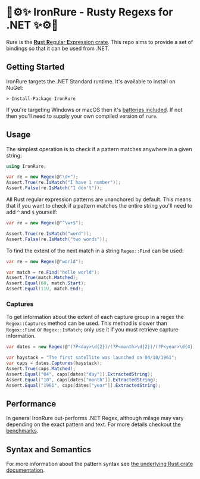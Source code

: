 # 🚀⚙️✨ IronRure - Rusty Regexs for .NET ✨⚙️🚀

Rure is the [**Ru**st **R**egular **E**xpression crate](https://github.com/rust-lang/regex). This repo aims to provide a set of bindings so that it can be used from .NET.

## Getting Started

IronRure targets the .NET Standard runtime. It's available to install on NuGet:

    > Install-Package IronRure

If you're targeting Windows or macOS then it's [batteries included](https://github.com/iwillspeak/IronRure-Batteries). If not then you'll need to supply your own compiled version of `rure`.

## Usage

The simplest operation is to check if a pattern matches anywhere in a given string:

```csharp
using IronRure;

var re = new Regex(@"\d+");
Assert.True(re.IsMatch("I have 1 number"));
Assert.False(re.IsMatch("I don't"));
```

All Rust regular expression patterns are unanchored by default. This means that if you want to check if a pattern matches the entire string you'll need to add `^` and `$` yourself:

```csharp
var re = new Regex(@"^\w+$");

Assert.True(re.IsMatch("word"));
Assert.False(re.IsMatch("two words"));
```

To find the extent of the next match in a string `Regex::Find` can be used:

```csharp
var re = new Regex(@"world");

var match = re.Find("hello world");
Assert.True(match.Matched);
Assert.Equal(6U, match.Start);
Assert.Equal(11U, match.End);
```

### Captures

To get information about the extent of each capture group in a regex the `Regex::Captures` method can be used. This method is slower than `Regex::Find` or `Regex::IsMatch`; only use it if you must retrieve capture information.

```csharp
var dates = new Regex(@"(?P<day>\d{2})/(?P<month>\d{2})/(?P<year>\d{4})");

var haystack = "The first satellite was launched on 04/10/1961";
var caps = dates.Captures(haystack);
Assert.True(caps.Matched);
Assert.Equal("04", caps[dates["day"]].ExtractedString);
Assert.Equal("10", caps[dates["month"]].ExtractedString);
Assert.Equal("1961", caps[dates["year"]].ExtractedString);
```

## Performance

In general IronRure out-performs .NET Regex, although milage may vary depending on the exact pattern and text. For more details checkout [the benchmarks](https://github.com/iwillspeak/IronRure/tree/master/bench/Alice).

## Syntax and Semantics

For more information about the pattern syntax see [the underlying Rust crate documentation](https://doc.rust-lang.org/regex/).
